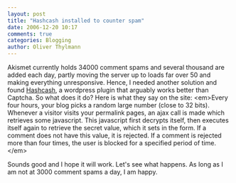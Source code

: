 ```yaml
---
layout: post
title: "Hashcash installed to counter spam"
date: 2006-12-20 10:17
comments: true
categories: Blogging
author: Oliver Thylmann
---
```







Akismet currently holds 34000 comment spams and several thousand are added each day, partly moving the server up to loads far over 50 and making everything unresponsive. Hence, I needed another solution and found [Hashcash](http://elliottback.com/wp/archives/2005/10/23/wordpress-hashcash-30-beta/), a wordpress plugin that arguably works better than Captcha. So what does it do? Here is what they say on the site:
&lt;em&gt;Every four hours, your blog picks a random large number (close to 32 bits). Whenever a visitor visits your permalink pages, an ajax call is made which retrieves some javascript. This javascript first decrypts itself, then executes itself again to retrieve the secret value, which it sets in the form. If a comment does not have this value, it is rejected. If a comment is rejected more than four times, the user is blocked for a specified period of time.&lt;/em&gt;

Sounds good and I hope it will work. Let's see what happens. As long as I am not at 3000 comment spams a day, I am happy.


